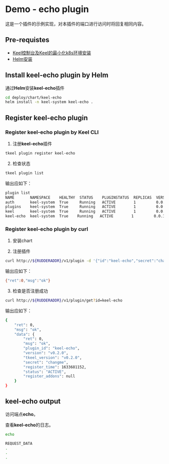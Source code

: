 # Demo - echo plugin

这是一个插件的示例实现，对本插件的端口进行访问时将回复相同内容。

## Pre-requistes

- [Keel控制台及Keel的最小化k8s环境安装](https://github.com/tkeel-io/cli/blob/master/README_zh.md)
- [Helm安装](https://helm.sh/)


## Install keel-echo plugin by Helm

通过**Helm**安装**keel-echo**插件

```bash
cd deploy/chart/keel-echo
helm install -n keel-system keel-echo .
```


## Register keel-echo plugin

### Register keel-echo plugin by Keel CLI

1. 注册**keel-echo**插件
```bash
tkeel plugin register keel-echo
```
2. 检查状态
```bash
tkeel plugin list
```

输出应如下：
```bash
plugin list              
NAME       NAMESPACE    HEALTHY  STATUS    PLUGINSTATUS  REPLICAS  VERSION  AGE  CREATED              
auth       keel-system  True     Running   ACTIVE        1         0.0.1    37m  2021-10-07 16:07.00  
plugins    keel-system  True     Running   ACTIVE        1         0.0.1    37m  2021-10-07 16:07.00  
keel       keel-system  True     Running   ACTIVE        1         0.0.1    37m  2021-10-07 16:07.00
keel-echo  keel-system  True    Running   ACTIVE        1         0.0.1    2m   2021-10-05 11:25.19  
```

### Register keel-echo plugin by curl

1. 安装chart


2. 注册插件

```bash
curl http://${RUDDERADDR}/v1/plugin -d '{"id":"keel-echo","secret":"changeme"}'
```

输出应如下：
```bash
{"ret":0,"msg":"ok"}
```

3. 检查是否注册成功

```bash
curl http://${RUDDERADDR}/v1/plugin/get?id=keel-echo
```

输出应如下：
```bash
{
    "ret": 0,
    "msg": "ok",
    "data": {
        "ret": 0,
        "msg": "ok",
        "plugin_id": "keel-echo",
        "version": "v0.2.0",
        "tkeel_version": "v0.2.0",
        "secret": "changme",
        "register_time": 1633681152,
        "status": "ACTIVE",
        "register_addons": null
    }
}
```

## keel-echo output

访问端点**echo**。

查看**keel-echo**的日志。

```bash
echo

REQUEST_DATA
.
.
.

```
